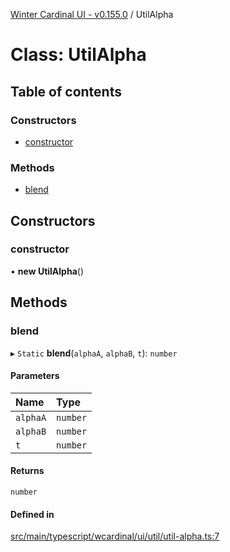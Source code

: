 [Winter Cardinal UI - v0.155.0](../index.md) / UtilAlpha

# Class: UtilAlpha

## Table of contents

### Constructors

- [constructor](UtilAlpha.md#constructor)

### Methods

- [blend](UtilAlpha.md#blend)

## Constructors

### constructor

• **new UtilAlpha**()

## Methods

### blend

▸ `Static` **blend**(`alphaA`, `alphaB`, `t`): `number`

#### Parameters

| Name | Type |
| :------ | :------ |
| `alphaA` | `number` |
| `alphaB` | `number` |
| `t` | `number` |

#### Returns

`number`

#### Defined in

[src/main/typescript/wcardinal/ui/util/util-alpha.ts:7](https://github.com/winter-cardinal/winter-cardinal-ui/blob/v0.155.0/src/main/typescript/wcardinal/ui/util/util-alpha.ts#L7)
